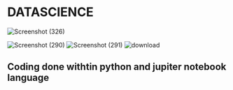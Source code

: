 <h1>DATASCIENCE</h1>




![Screenshot (326)](https://user-images.githubusercontent.com/59117342/92927717-ad9a6700-f45b-11ea-8a9a-036add904606.png)

![Screenshot (290)](https://user-images.githubusercontent.com/59117342/91971061-39164880-ed36-11ea-9ace-14e093897918.png)
![Screenshot (291)](https://user-images.githubusercontent.com/59117342/91971071-3ca9cf80-ed36-11ea-87d0-74be571f5586.png)
![download](https://user-images.githubusercontent.com/59117342/92599246-9cb8ec80-f2c7-11ea-8173-57b38acf6400.png)

<h2>Coding done withtin python and jupiter notebook language</h2>

